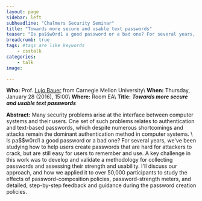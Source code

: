 ```yaml
---
layout: page
sidebar: left
subheadline: "Chalmers Security Seminar"
title: "Towards more secure and usable text passwords"
teaser: "Is pa$$w0rd1 a good password or a bad one? For several years, we've been studying how to help users create passwords that are hard for attackers to crack, but are still easy for users to remember and use."
breadcrumb: true
tags: #tags are like keywords
    - csstalk
categories:
    - talk
image:

---
```

**Who:** Prof. [Lujo Bauer](http://www.ece.cmu.edu/~lbauer/bio.html) from Carnegie Mellon University\\
**When:**  Thursday, January 28 (2016), 15:00\\
**Where:** Room EA\\
**Title:** ***Towards more secure and usable text passwords***


**Abstract:**
Many security problems arise at the interface between computer systems and their users. One set of such problems relates to authentication and text-based passwords, which despite numerous shortcomings and attacks remain the dominant authentication method in computer systems.
\\
Is pa$$w0rd1 a good password or a bad one? For several years, we've been studying how to help users create passwords that are hard for attackers to crack, but are still easy for users to remember and use. A key challenge in this work was to develop and validate a methodology for collecting passwords and assessing their strength and usability. I'll discuss our approach, and how we applied it to over 50,000 participants to study the effects of password-composition policies, password-strength meters, and detailed, step-by-step feedback and guidance during the password creation policies.
